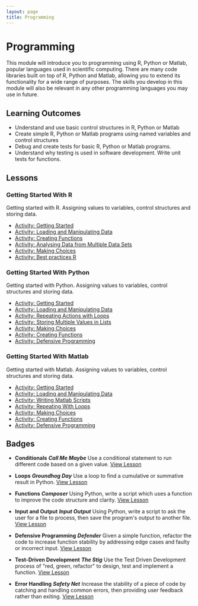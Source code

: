 ```yaml
---
layout: page
title: Programming
---
```


# Programming
 This module will introduce you to programming using R, Python or Matlab, popular languages used in scientific computing. There are many code libraries built on top of R, Python and Matlab, allowing you to extend its functionality for a wide range of purposes.  The skills you develop in this module will also be relevant in any other programming languages you may use in future.

## Learning Outcomes

  - Understand and use basic control structures in R, Python or Matlab
  - Create simple R, Python or Matlab programs using named variables and control structures
  - Debug and create tests for basic R, Python or Matlab programs.
  - Understand why testing is used in software development. Write unit tests for functions.

## Lessons

### Getting Started With R

Getting started with R. Assigning values to variables, control structures and storing data.

- [Activity: Getting Started ](https://digital-skills-for-researchers.github.io/r-short-lesson/)
- [Activity: Loading and Manipulating Data ](https://digital-skills-for-researchers.github.io/r-short-lesson/01-starting-with-data/)
- [Activity: Creating Functions ](https://digital-skills-for-researchers.github.io/r-short-lesson/02-func-R/)
- [Activity: Analysing Data from Multiple Data Sets ](https://digital-skills-for-researchers.github.io/r-short-lesson/03-loops-R/)
- [Activity: Making Choices ](https://digital-skills-for-researchers.github.io/r-short-lesson/04-cond/)
- [Activity: Best practices R](https://digital-skills-for-researchers.github.io/r-short-lesson/06-best-practices-R/)

### Getting Started With Python

Getting started with Python. Assigning values to variables, control structures and storing data.

- [Activity: Getting Started ](https://digital-skills-for-researchers.github.io/python-short-lesson/)
- [Activity: Loading and Manipulating Data ](https://digital-skills-for-researchers.github.io/python-short-lesson/01-numpy/)
- [Activity: Repeating Actions with Loops ](https://digital-skills-for-researchers.github.io/python-short-lesson/02-loop/)
- [Activity: Storing Multiple Values in Lists ](https://digital-skills-for-researchers.github.io/python-short-lesson/03-lists/)
- [Activity: Making Choices ](https://digital-skills-for-researchers.github.io/python-short-lesson/05-cond/)
- [Activity: Creating Functions ](https://digital-skills-for-researchers.github.io/python-short-lesson/06-func/)
- [Activity: Defensive Programming ](https://digital-skills-for-researchers.github.io/python-short-lesson/08-defensive/)


### Getting Started With Matlab

Getting started with Matlab. Assigning values to variables, control structures and storing data.

- [Activity: Getting Started ](https://digital-skills-for-researchers.github.io/matlab-short-lesson/)
- [Activity: Loading and Manipulating Data ](https://digital-skills-for-researchers.github.io/matlab-short-lesson/01-intro/)
- [Activity: Writing Matlab Scripts ](https://digital-skills-for-researchers.github.io/matlab-short-lesson/02-scripts/)
- [Activity: Repeating With Loops ](https://digital-skills-for-researchers.github.io/matlab-short-lesson/03-loops/)
- [Activity: Making Choices ](https://digital-skills-for-researchers.github.io/matlab-short-lesson/04-cond/)
- [Activity: Creating Functions ](https://digital-skills-for-researchers.github.io/matlab-short-lesson/05-func/)
- [Activity: Defensive Programming ](https://digital-skills-for-researchers.github.io/matlab-short-lesson/06-defensive/)

## Badges

  - **Conditionals**
    ***Call Me Maybe***
    Use a conditional statement to run different code based on a given value.
    [View Lesson](badges/call-me-maybe.html)

  - **Loops**
    ***Groundhog Day***
    Use a loop to find a cumulative or summative result in Python.
    [View Lesson](badges/groundhog-day.html)

  - **Functions**
    ***Composer***
    Using Python, write a script which uses a function to improve the code structure and clarity.
    [View Lesson](badges/composer.html)

  - **Input and Output**
    ***Input Output***
    Using Python, write a script to ask the user for a file to process, then save the program's output to another file.
    [View Lesson](badges/input-output.html)

  - **Defensive Programming**
    ***Defender***
    Given a simple function, refactor the code to increase function stability by addressing edge cases and faulty or incorrect input.
    [View Lesson](badges/defender.html)

  - **Test-Driven Development**
    ***The Stig***
    Use the Test Driven Development process of "red, green, refactor" to design, test and implement a function.
    [View Lesson](badges/the-stig.html)

  - **Error Handling**
    ***Safety Net***
    Increase the stability of a piece of code by catching and handling common errors, then providing user feedback rather than exiting.
    [View Lesson](badges/safety-net.html)

  




